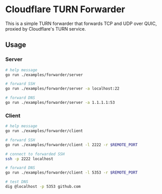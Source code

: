 # Cloudflare TURN Forwarder

This is a simple TURN forwarder that forwards TCP and UDP over QUIC, proxied by Cloudflare's TURN service.

## Usage

### Server

```bash
# help message
go run ./examples/forwarder/server

# forward SSH
go run ./examples/forwarder/server -a localhost:22

# forward DNS
go run ./examples/forwarder/server -a 1.1.1.1:53
```

### Client

```bash
# help message
go run ./examples/forwarder/client

# forward SSH
go run ./examples/forwarder/client -l 2222 -r $REMOTE_PORT

# connect to forwarded SSH
ssh -p 2222 localhost

# forward DNS
go run ./examples/forwarder/client -l 5353 -r $REMOTE_PORT

# test DNS
dig @localhost -p 5353 github.com
```
